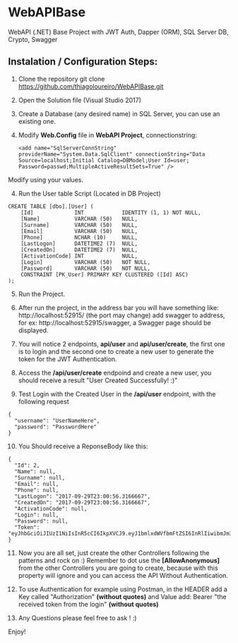 # WebAPIBase
WebAPI (.NET) Base Project with JWT Auth, Dapper (ORM), SQL Server DB, Crypto, Swagger

## Instalation / Configuration Steps:

1) Clone the repository
git clone https://github.com/thiagoloureiro/WebAPIBase.git

2) Open the Solution file (Visual Studio 2017)

4) Create a Database (any desired name) in SQL Server, you can use an existing one.

3) Modify **Web.Config** file in **WebAPI Project**, connectionstring:
   ```
   <add name="SqlServerConnString" providerName="System.Data.SqlClient" connectionString="Data Source=localhost;Initial Catalog=DBModel;User Id=user; Password=passwd;MultipleActiveResultSets=True" />
   ```
Modify using your values.

4) Run the User table Script (Located in DB Project)
```
CREATE TABLE [dbo].[User] (
    [Id]             INT            IDENTITY (1, 1) NOT NULL,
    [Name]           VARCHAR (50)   NULL,
    [Surname]        VARCHAR (50)   NULL,
    [Email]          VARCHAR (50)   NULL,
    [Phone]          NCHAR (10)     NULL,
    [LastLogon]      DATETIME2 (7)  NULL,
    [CreatedOn]      DATETIME2 (7)  NULL,
    [ActivationCode] INT            NULL,
    [Login]          VARCHAR (50)   NOT NULL,
    [Password]       VARCHAR (50)   NOT NULL,
    CONSTRAINT [PK_User] PRIMARY KEY CLUSTERED ([Id] ASC)
);
```

5) Run the Project.

6) After run the project, in the address bar you will have something like: http://localhost:52915/ (the port may change) add swagger to address, for ex: http://localhost:52915/swagger, a Swagger page should be displayed.

7) You will notice 2 endpoints, **api/user** and **api/user/create**, the first one is to login and the second one to create a new user to generate the token for the JWT Authentication.

8) Access the **/api/user/create** endpoind and create a new user, you should receive a result "User Created Successfully! :)"

9) Test Login with the Created User in the **/api/user** endpoint, with the following request
```
{
  "username": "UserNameHere",
  "password": "PasswordHere"
}
```
10) You Should receive a ReponseBody like this:
```
{
  "Id": 2,
  "Name": null,
  "Surname": null,
  "Email": null,
  "Phone": null,
  "LastLogon": "2017-09-29T23:00:56.3166667",
  "CreatedOn": "2017-09-29T23:00:56.3166667",
  "ActivationCode": null,
  "Login": null,
  "Password": null,
  "Token": "eyJhbGciOiJIUzI1NiIsInR5cCI6IkpXVCJ9.eyJ1bmlxdWVfbmFtZSI6InRlIiwibmJmIjoxNTA2NzE4ODk0LCJleHAiOjE1MDY3MjAwOTQsImlhdCI6MTUwNjcxODg5NH0.L5LEVLclhj8MSx4stFO44HYRkkdVwb3Pk_ILejRtqVA"
}
```

11) Now you are all set, just create the other Controllers following the patterns and rock on :)
Remember to dot use the **[AllowAnonymous]**  from the other Controllers you are going to create, because with this property will ignore and you can access the API Without Authentication.

12) To use Authentication for example using Postman, in the HEADER add a Key called "Authorization" **(without quotes)** and Value add: Bearer "the received token from the login" **(without quotes)**

13) Any Questions please feel free to ask ! :)

Enjoy!

